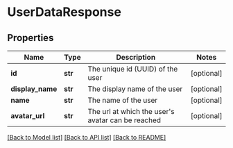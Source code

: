 # UserDataResponse

## Properties
Name | Type | Description | Notes
------------ | ------------- | ------------- | -------------
**id** | **str** | The unique id (UUID) of the user | [optional] 
**display_name** | **str** | The display name of the user | [optional] 
**name** | **str** | The name of the user | [optional] 
**avatar_url** | **str** | The url at which the user&#x27;s avatar can be reached | [optional] 

[[Back to Model list]](../README.md#documentation-for-models) [[Back to API list]](../README.md#documentation-for-api-endpoints) [[Back to README]](../README.md)

